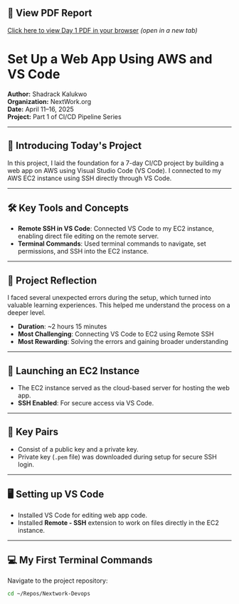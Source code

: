 ## 📄 View PDF Report

[Click here to view Day 1 PDF in your browser](https://docs.google.com/viewer?url=https://raw.githubusercontent.com/Kalukwo/nextwork_CICD_project/main/day1/day1.pdf) *(open in a new tab)*



# Set Up a Web App Using AWS and VS Code

**Author:** Shadrack Kalukwo  
**Organization:** NextWork.org  
**Date:** April 11–16, 2025  
**Project:** Part 1 of CI/CD Pipeline Series

---

## 📌 Introducing Today's Project

In this project, I laid the foundation for a 7-day CI/CD project by building a web app on AWS using Visual Studio Code (VS Code). I connected to my AWS EC2 instance using SSH directly through VS Code.

---

## 🛠️ Key Tools and Concepts

- **Remote SSH in VS Code**: Connected VS Code to my EC2 instance, enabling direct file editing on the remote server.
- **Terminal Commands**: Used terminal commands to navigate, set permissions, and SSH into the EC2 instance.

---

## 💭 Project Reflection

I faced several unexpected errors during the setup, which turned into valuable learning experiences. This helped me understand the process on a deeper level.

- **Duration**: ~2 hours 15 minutes  
- **Most Challenging**: Connecting VS Code to EC2 using Remote SSH  
- **Most Rewarding**: Solving the errors and gaining broader understanding

---

## 🚀 Launching an EC2 Instance

- The EC2 instance served as the cloud-based server for hosting the web app.
- **SSH Enabled**: For secure access via VS Code.

---

## 🔑 Key Pairs

- Consist of a public key and a private key.
- Private key (`.pem` file) was downloaded during setup for secure SSH login.

---

## 🖥️ Setting up VS Code

- Installed VS Code for editing web app code.
- Installed **Remote - SSH** extension to work on files directly in the EC2 instance.

---

## 💻 My First Terminal Commands

Navigate to the project repository:

```bash
cd ~/Repos/Nextwork-Devops

